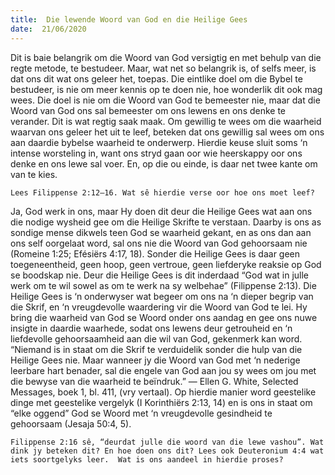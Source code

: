 ```yaml
---
title:  Die lewende Woord van God en die Heilige Gees
date:  21/06/2020
---
```


Dit is baie belangrik om die Woord van God versigtig en met behulp van die regte metode, te bestudeer.  Maar, wat net so belangrik is, of selfs meer, is dat ons dit wat ons geleer het, toepas.  Die eintlike doel om die Bybel te bestudeer, is nie om meer kennis op te doen nie, hoe wonderlik dit ook mag wees. Die doel is nie om die Woord van God te bemeester nie, maar dat die Woord van God ons sal bemeester om ons lewens en ons denke te verander. Dit is wat regtig saak maak. Om gewillig te wees om die waarheid waarvan ons geleer het uit te leef, beteken dat ons gewillig sal wees om ons aan daardie bybelse waarheid te onderwerp. Hierdie keuse sluit soms ‘n intense worsteling in, want ons stryd gaan oor wie heerskappy oor ons denke en ons lewe sal voer.  En, op die ou einde, is daar net twee kante om van te kies.

`Lees Filippense 2:12–16. Wat sê hierdie verse oor hoe ons moet leef?`

Ja, God werk in ons, maar Hy doen dit deur die Heilige Gees wat aan ons die nodige wysheid gee om die Heilige Skrifte te verstaan.  Daarby is ons as sondige mense dikwels teen God se waarheid gekant, en as ons dan aan ons self oorgelaat word, sal ons nie die Woord van God gehoorsaam nie (Romeine 1:25;  Efésiërs 4:17, 18). Sonder die Heilige Gees is daar geen toegeneentheid, geen hoop, geen vertroue, geen liefderyke reaksie op God se boodskap nie. Deur die Heilige Gees is dit inderdaad “God wat in julle werk om te wil sowel as om te werk na sy welbehae” (Filippense 2:13). Die Heilige Gees is ‘n onderwyser wat begeer om ons na ‘n dieper begrip van die Skrif, en ‘n vreugdevolle waardering vir die Woord van God te lei.  Hy bring die waarheid van God se Woord onder ons aandag en gee ons nuwe insigte in daardie waarhede, sodat ons lewens deur getrouheid en ‘n liefdevolle gehoorsaamheid aan die wil van God, gekenmerk kan word.  “Niemand is in staat om die Skrif te verduidelik sonder die hulp van die Heilige Gees nie. Maar wanneer jy die Woord van God met ‘n nederige leerbare hart benader, sal die engele van God aan jou sy wees om jou met die bewyse van die waarheid te beïndruk.” — Ellen G. White, Selected Messages, boek 1, bl. 411, (vry vertaal).  Op hierdie manier word geestelike dinge met geestelike vergelyk (I Korinthiërs 2:13, 14) en is ons in staat om “elke oggend” God se Woord met ‘n vreugdevolle gesindheid te gehoorsaam (Jesaja 50:4, 5).

`Filippense 2:16 sê, “deurdat julle die woord van die lewe vashou”. Wat dink jy beteken dit? En hoe doen ons dit? Lees ook Deuteronium 4:4 wat iets soortgelyks leer.  Wat is ons aandeel in hierdie proses?`